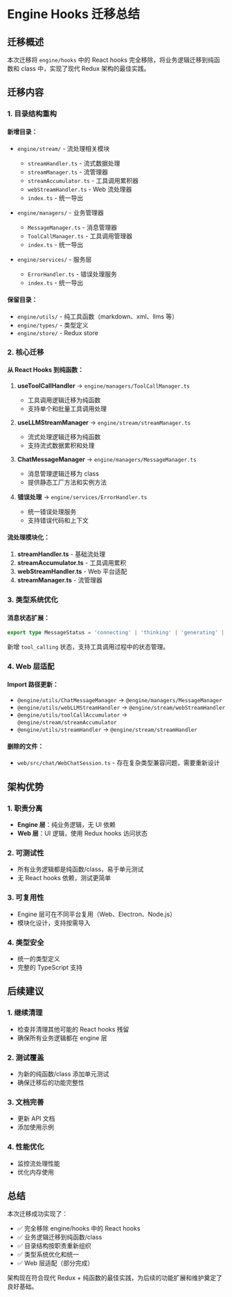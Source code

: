 # Engine Hooks 迁移总结

## 迁移概述

本次迁移将 `engine/hooks` 中的 React hooks 完全移除，将业务逻辑迁移到纯函数和 class 中，实现了现代 Redux 架构的最佳实践。

## 迁移内容

### 1. 目录结构重构

#### 新增目录：
- `engine/stream/` - 流处理相关模块
  - `streamHandler.ts` - 流式数据处理
  - `streamManager.ts` - 流管理器
  - `streamAccumulator.ts` - 工具调用累积器
  - `webStreamHandler.ts` - Web 流处理器
  - `index.ts` - 统一导出

- `engine/managers/` - 业务管理器
  - `MessageManager.ts` - 消息管理器
  - `ToolCallManager.ts` - 工具调用管理器
  - `index.ts` - 统一导出

- `engine/services/` - 服务层
  - `ErrorHandler.ts` - 错误处理服务
  - `index.ts` - 统一导出

#### 保留目录：
- `engine/utils/` - 纯工具函数（markdown、xml、llms 等）
- `engine/types/` - 类型定义
- `engine/store/` - Redux store

### 2. 核心迁移

#### 从 React Hooks 到纯函数：

1. **useToolCallHandler** → `engine/managers/ToolCallManager.ts`
   - 工具调用逻辑迁移为纯函数
   - 支持单个和批量工具调用处理

2. **useLLMStreamManager** → `engine/stream/streamManager.ts`
   - 流式处理逻辑迁移为纯函数
   - 支持流式数据累积和处理

3. **ChatMessageManager** → `engine/managers/MessageManager.ts`
   - 消息管理逻辑迁移为 class
   - 提供静态工厂方法和实例方法

4. **错误处理** → `engine/services/ErrorHandler.ts`
   - 统一错误处理服务
   - 支持错误代码和上下文

#### 流处理模块化：

1. **streamHandler.ts** - 基础流处理
2. **streamAccumulator.ts** - 工具调用累积
3. **webStreamHandler.ts** - Web 平台适配
4. **streamManager.ts** - 流管理器

### 3. 类型系统优化

#### 消息状态扩展：
```typescript
export type MessageStatus = 'connecting' | 'thinking' | 'generating' | 'tool_calling' | 'stable' | 'done' | 'error';
```

新增 `tool_calling` 状态，支持工具调用过程中的状态管理。

### 4. Web 层适配

#### Import 路径更新：
- `@engine/utils/ChatMessageManager` → `@engine/managers/MessageManager`
- `@engine/utils/webLLMStreamHandler` → `@engine/stream/webStreamHandler`
- `@engine/utils/toolCallAccumulator` → `@engine/stream/streamAccumulator`
- `@engine/utils/streamHandler` → `@engine/stream/streamHandler`

#### 删除的文件：
- `web/src/chat/WebChatSession.ts` - 存在复杂类型兼容问题，需要重新设计

## 架构优势

### 1. 职责分离
- **Engine 层**：纯业务逻辑，无 UI 依赖
- **Web 层**：UI 逻辑，使用 Redux hooks 访问状态

### 2. 可测试性
- 所有业务逻辑都是纯函数/class，易于单元测试
- 无 React hooks 依赖，测试更简单

### 3. 可复用性
- Engine 层可在不同平台复用（Web、Electron、Node.js）
- 模块化设计，支持按需导入

### 4. 类型安全
- 统一的类型定义
- 完整的 TypeScript 支持

## 后续建议

### 1. 继续清理
- 检查并清理其他可能的 React hooks 残留
- 确保所有业务逻辑都在 engine 层

### 2. 测试覆盖
- 为新的纯函数/class 添加单元测试
- 确保迁移后的功能完整性

### 3. 文档完善
- 更新 API 文档
- 添加使用示例

### 4. 性能优化
- 监控流处理性能
- 优化内存使用

## 总结

本次迁移成功实现了：
- ✅ 完全移除 engine/hooks 中的 React hooks
- ✅ 业务逻辑迁移到纯函数/class
- ✅ 目录结构按职责重新组织
- ✅ 类型系统优化和统一
- ✅ Web 层适配（部分完成）

架构现在符合现代 Redux + 纯函数的最佳实践，为后续的功能扩展和维护奠定了良好基础。 